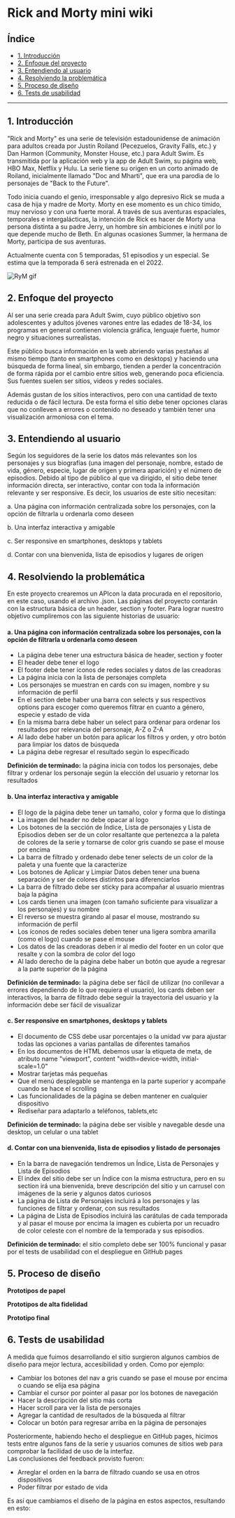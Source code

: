 # Rick and Morty mini wiki

## Índice

* [1. Introducción](#1-introducción)
* [2. Enfoque del proyecto](#2-enfoque-del-proyecto)
* [3. Entendiendo al usuario](#3-entendiendo-al-usuario)
* [4. Resolviendo la problemática](#4-resolviendo-la-problemática)
* [5. Proceso de diseño](#5-proceso-de-diseño)
* [6. Tests de usabilidad](#6-tests-de-usabilidad)

***

## 1. Introducción

"Rick and Morty" es una serie de televisión estadounidense de animación para adultos creada por Justin Roiland (Pecezuelos, Gravity Falls, etc.) y Dan Harmon (Community, Monster House, etc.) para Adult Swim.  Es transmitida por la aplicación web y la app de Adult Swim, su página web, HBO Max, Netflix y Hulu.  La serie tiene su origen en un corto animado de Roiland, inicialmente llamado "Doc and Mharti", que era una parodia de lo personajes de "Back to the Future".

Todo inicia cuando el genio, irresponsable y algo depresivo Rick se muda a casa de hija y madre de Morty.  Morty en ese momento es un chico tímido, muy nervioso y con una fuerte moral.  A través de sus aventuras espaciales, temporales e intergalácticas, la intención de Rick es hacer de Morty una persona distinta a su padre Jerry, un hombre sin ambiciones e inútil por lo que depende mucho de Beth.  En algunas ocasiones Summer, la hermana de Morty, participa de sus aventuras.

Actualmente cuenta con 5 temporadas, 51 episodios y un especial.  Se estima que la temporada 6 será estrenada en el 2022.

![RyM gif](https://github.com/G9D4/LIM016-data-lovers/blob/main/src/carrusel/img2.gif)

## 2. Enfoque del proyecto

Al ser una serie creada para Adult Swim, cuyo público objetivo son adolescentes y adultos jóvenes varones entre las edades de 18-34, los programas en general contienen violencia gráfica, lenguaje fuerte, humor negro y situaciones surrealistas.

Este público busca información en la web abriendo varias pestañas al mismo tiempo (tanto en smartphones como en desktops) y haciendo una búsqueda de forma lineal, sin embargo, tienden a perder la concentración de forma rápida por el cambio entre sitios web, generando poca eficiencia.  Sus fuentes suelen ser sitios, videos y redes sociales.

Además gustan de los sitios interactivos, pero con una cantidad de texto reducida o de fácil lectura.  De esta forma el sitio debe tener opciones claras que no conlleven a errores o contenido no deseado y también tener una visualización armoniosa con el tema.


## 3. Entendiendo al usuario

Según los seguidores de la serie los datos más relevantes son los personajes y sus biografías (una imagen del personaje, nombre, estado de vida, género, especie, lugar de origen y primera aparición) y el número de episodios.
Debido al tipo de público al que va dirigido, el sitio debe tener información directa, ser interactivo, contar con toda la información relevante y ser responsive.
Es decir, los usuarios de este sitio necesitan:

a. Una página con información centralizada sobre los personajes, con la opción de filtrarla u ordenarla como deseen
  
b. Una interfaz interactiva y amigable
  
c. Ser responsive en smartphones, desktops y tablets
  
d. Contar con una bienvenida, lista de episodios y lugares de origen


## 4. Resolviendo la problemática

En este proyecto crearemos un APIcon la data procurada en el repositorio, en este caso, usando el archivo .json.  Las páginas del proyecto contarán con la estructura básica de un header, section y footer.  Para lograr nuestro objetivo cumpliremos con las siguiente historias de usuario:

#### a. Una página con información centralizada sobre los personajes, con la opción de filtrarla u ordenarla como deseen

* La página debe tener una estructura básica de header, section y footer
* El header debe tener el logo
*	El footer debe tener íconos de redes sociales y datos de las creadoras
*	La página inicia con la lista de personajes completa
*	Los personajes se muestran en cards con su imagen, nombre y su información de perfil
*	En el section debe haber una barra con selects y sus respectivos options para escoger como queremos filtrar en cuanto a  género, especie y estado de vida
*	En la misma barra debe haber un select para ordenar para ordenar los resultados por relevancia del personaje, A-Z o Z-A
*	Al lado debe haber un botón para aplicar los filtros y orden, y otro botón para limpiar los datos de búsqueda
*	La página debe regresar el resultado según lo específicado

**Definición de terminado:** la página inicia con todos los personajes, debe filtrar y ordenar los personaje según la elección del usuario y retornar los resultados


#### b. Una interfaz interactiva y amigable

*	El logo de la página debe tener un tamaño, color y forma que lo distinga
*	La imagen del header no debe opacar al logo
*	Los botones de la sección de Índice, Lista de personajes y Lista de Episodios deben ser de un color resaltante que pertenezca a la paleta de colores de la serie y tornarse de color gris cuando se pase el mouse por encima
*	La barra de filtrado y ordenado debe tener selects de un color de la paleta y una fuente que la caracterize
*	Los botones de Aplicar y Limpiar Datos deben tener una buena separación y ser de colores distintos para diferenciarlos
*	La barra de filtrado debe ser sticky para acompañar al usuario mientras baja la página
*	Los cards tienen una imagen (con tamaño suficiente para visualizar a los personajes) y su nombre
*	El reverso se muestra girando al pasar el mouse, mostrando su información de perfil
*	Los íconos de redes sociales deben tener una ligera sombra amarilla (como el logo) cuando se pase el mouse
*	Los datos de las creadoras deben ir al medio del footer en un color que resalte y con la sombra de color del logo
*	Al lado derecho de la página debe haber un botón que ayude a regresar a la parte superior de la página

**Definición de terminado:** la página debe ser fácil de utilizar (no conllevar a errores dependiendo de lo que requiera el usuario), los cards deben ser interactivos, la barra de filtrado debe seguir la trayectoria del usuario y la información debe ser fácil de visualizar


#### c. Ser responsive en smartphones, desktops y tablets

*	El documento de CSS debe usar porcentajes o la unidad vw para ajustar todas las opciones a varias pantallas de diferentes tamaños
*	En los documentos de HTML debemos usar la etiqueta de meta, de atributo name "viewport", content "width=device-width, initial-scale=1.0"
*	Mostrar tarjetas más pequeñas
*	Que el menú desplegable se mantenga en la parte superior y acompañe cuando se hace el scrolling
*	Las funcionalidades de la página se deben mantener en cualquier dispositivo
*	Rediseñar para adaptarlo a teléfonos, tablets,etc

**Definición de terminado:** la página debe ser visible y navegable desde una desktop, un celular o una tablet 


#### d. Contar con una bienvenida, lista de episodios y listado de personajes

*	En la barra de navegación tendremos un Índice, Lista de Personajes y Lista de Episodios
*	El index del sitio debe ser un Índice con la misma estructura, pero en su section irá una bienvenida, breve descripción del sitio y un carrusel con imágenes de la serie y algunos datos curiosos
*	La página de Lista de Personajes incluirá a los personajes y las funciones de filtrar y ordenar, con sus resultados
*	La página de Lista de Episodios incluirá las carátulas de cada temporada y al pasar el mouse por encima la imagen es cubierta por un recuadro de color celeste con el nombre de la temporada y sus episodios.

**Definición de terminado:** el sitio completo debe ser 100% funcional y pasar por el tests de usabilidad con el despliegue en GitHub pages


## 5. Proceso de diseño

**Prototipos de papel**

**Prototipos de alta fidelidad**

**Prototipo final**


## 6. Tests de usabilidad

A medida que fuimos desarrollando el sitio surgieron algunos cambios de diseño para mejor lectura, accesibilidad y orden. Como por ejemplo:

*	Cambiar los botones del nav a gris cuando se pase el mouse por encima o cuando se elija esa página
*	Cambiar el cursor por pointer al pasar por los botones de navegación
*	Hacer la descripción del sitio más corta
*	Hacer scroll para ver la lista de personajes
*	Agregar la cantidad de resultados de la búsqueda al filtrar
*	Colocar un botón para regresar arriba en la página de personajes

Posteriormente, habiendo hecho el despliegue en GitHub pages, hicimos tests entre algunos fans de la serie y usuarios comunes de sitios web para comprobar la facilidad de uso de la interfaz.  
Las conclusiones del feedback provisto fueron:

* Arreglar el orden en la barra de filtrado cuando se usa en otros dispositivos
* Poder filtrar por estado de vida


Es así que cambiamos el diseño de la página en estos aspectos, resultando en esto:
